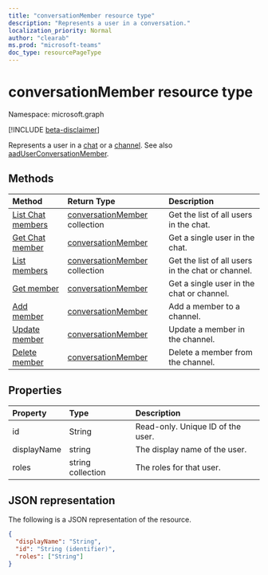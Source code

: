 ```yaml
---
title: "conversationMember resource type"
description: "Represents a user in a conversation."
localization_priority: Normal
author: "clearab"
ms.prod: "microsoft-teams"
doc_type: resourcePageType
---
```


# conversationMember resource type

Namespace: microsoft.graph

[!INCLUDE [beta-disclaimer](../../includes/beta-disclaimer.md)]

Represents a user in a [chat](chat.md) or a [channel](channel.md).
See also [aadUserConversationMember](aaduserconversationmember.md).

## Methods

| Method       | Return Type  |Description|
|:---------------|:--------|:----------|
|[List Chat members](../api/conversationmember-list.md) | [conversationMember](conversationmember.md) collection | Get the list of all users in the chat.|
|[Get Chat member](../api/conversationmember-get.md) | [conversationMember](conversationmember.md) | Get a single user in the chat.|
|[List members](../api/conversationmember-list.md) | [conversationMember](conversationmember.md) collection | Get the list of all users in the chat or channel.|
|[Get member](../api/conversationmember-get.md) | [conversationMember](conversationmember.md) | Get a single user in the chat or channel.|
|[Add member](../api/conversationmember-add.md) | [conversationMember](conversationmember.md)| Add a member to a channel.|
|[Update member](../api/conversationmember-update.md) | [conversationMember](conversationmember.md)| Update a member in the channel.|
|[Delete member](../api/conversationmember-delete.md) | [conversationMember](conversationmember.md)| Delete a member from the channel.|

## Properties

| Property   | Type |Description|
|:---------------|:--------|:----------|
|id|String| Read-only. Unique ID of the user.|
|displayName| string | The display name of the user. |
|roles| string collection | The roles for that user. |

## JSON representation

The following is a JSON representation of the resource.

<!-- {
  "blockType": "resource",
  "optionalProperties": [

  ],
  "@odata.type": "microsoft.graph.conversationMember",
  "baseType": "",
  "keyProperty": "id"
}-->

```json
{
  "displayName": "String",
  "id": "String (identifier)",
  "roles": ["String"]
}
```

<!-- uuid: 16cd6b66-4b1a-43a1-adaf-3a886856ed98
2019-02-04 14:57:30 UTC -->
<!-- {
  "type": "#page.annotation",
  "description": "conversationMember resource",
  "keywords": "",
  "section": "documentation",
  "tocPath": ""
}-->


